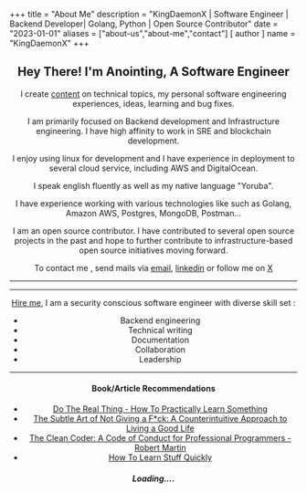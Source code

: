+++
title = "About Me"
description = "KingDaemonX | Software Engineer | Backend Developer| Golang, Python | Open Source Contributor"
date = "2023-01-01"
aliases = ["about-us","about-me","contact"]
[ author ]
  name = "KingDaemonX"
+++

<div align="center">

## Hey There! I'm Anointing, A Software Engineer


I create [content](https://dev.to/han_kami) on technical topics, my personal software engineering experiences, ideas, learning and bug fixes.



I am primarily focused on Backend development and Infrastructure engineering. I have high affinity to work in SRE and blockchain development.



I enjoy using linux for development and I have experience in deployment to several cloud service, including AWS and DigitalOcean.



I speak english fluently as well as my native language "Yoruba".



I have experience working with various technologies like such as Golang, Amazon AWS, Postgres, MongoDB, Postman...



I am an open source contributor. I have contributed to several open source projects in the past and hope to further contribute to infrastructure-based open source initiatives moving forward.



To contact me , send mails via [email](adetoyeanointing2002@gmail.com), [linkedin](https://www.linkedin.com/in/adetoye-anointing) or follow me on [X](https://twitter.com/KingDaemonX)


---

---


[Hire me](https://drive.google.com/file/d/1jdlRbdl-2vrUxb6LZaRiZXkuno-Nb7Q3/view?usp=sharing), I am a security conscious software engineer with diverse skill set :

- Backend engineering
- Technical writing
- Documentation
- Collaboration
- Leadership



---


#### Book/Article Recommendations

- [Do The Real Thing - How To Practically Learn Something](https://www.scotthyoung.com/blog/2020/0504/do-the-real-thing)
- [The Subtle Art of Not Giving a F\*ck: A Counterintuitive Approach to Living a Good Life](https://www.amazon.com/Subtle-Art-Not-Giving-Counterintuitive/dp/0062457713)
- [The Clean Coder: A Code of Conduct for Professional Programmers - Robert Martin](https://www.amazon.com/Clean-Coder-Conduct-Professional-Programmers/dp/013708107)
- [How To Learn Stuff Quickly](https://www.joshwcomeau.com/blog/how-to-learn-stuff-quickly/)

<!-- - [Computer Science Distilled: Learn The Art Of Solving Computational Problems - Wladston Ferreira Filho](https://www.amazon.com/Computer-Science-Distilled-Computational-Problems/dp/0997316020) -->

##### Loading....


</div>